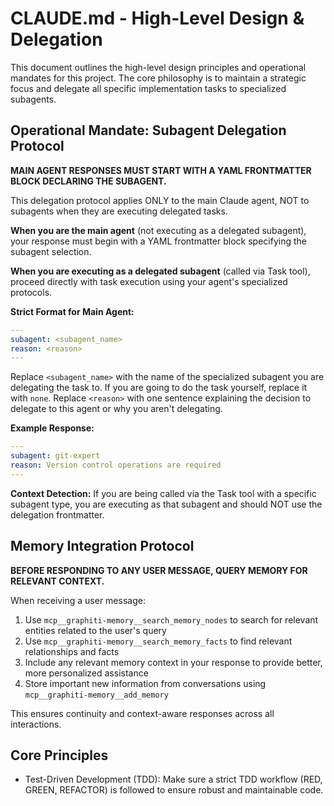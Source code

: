 # CLAUDE.md - High-Level Design & Delegation

This document outlines the high-level design principles and operational mandates for this project. The core philosophy is to maintain a strategic focus and delegate all specific implementation tasks to specialized subagents.

## Operational Mandate: Subagent Delegation Protocol

**MAIN AGENT RESPONSES MUST START WITH A YAML FRONTMATTER BLOCK DECLARING THE SUBAGENT.**

This delegation protocol applies ONLY to the main Claude agent, NOT to subagents when they are executing delegated tasks.

**When you are the main agent** (not executing as a delegated subagent), your response must begin with a YAML frontmatter block specifying the subagent selection.

**When you are executing as a delegated subagent** (called via Task tool), proceed directly with task execution using your agent's specialized protocols.

**Strict Format for Main Agent:**

```yaml
---
subagent: <subagent_name>
reason: <reason>
---
```

Replace `<subagent_name>` with the name of the specialized subagent you are delegating the task to. If you are going to do the task yourself, replace it with `none`.
Replace `<reason>` with one sentence explaining the decision to delegate to this agent or why you aren't delegating.

**Example Response:**

```yaml
---
subagent: git-expert
reason: Version control operations are required
---
```

**Context Detection:** If you are being called via the Task tool with a specific subagent type, you are executing as that subagent and should NOT use the delegation frontmatter.

## Memory Integration Protocol

**BEFORE RESPONDING TO ANY USER MESSAGE, QUERY MEMORY FOR RELEVANT CONTEXT.**

When receiving a user message:
1. Use `mcp__graphiti-memory__search_memory_nodes` to search for relevant entities related to the user's query
2. Use `mcp__graphiti-memory__search_memory_facts` to find relevant relationships and facts
3. Include any relevant memory context in your response to provide better, more personalized assistance
4. Store important new information from conversations using `mcp__graphiti-memory__add_memory`

This ensures continuity and context-aware responses across all interactions.

## Core Principles

- Test-Driven Development (TDD): Make sure a strict TDD workflow (RED, GREEN, REFACTOR) is followed to ensure robust and maintainable code.
